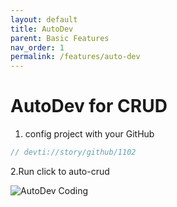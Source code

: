 ```yaml
---
layout: default
title: AutoDev
parent: Basic Features
nav_order: 1
permalink: /features/auto-dev
---
```


# AutoDev for CRUD

1. config project with your GitHub

```java
// devti://story/github/1102
```

2.Run click to auto-crud


![AutoDev Coding](https://unitmesh.cc/auto-dev/auto-coding.png)
